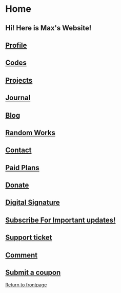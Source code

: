 # Home
## Hi! Here is Max's Website!
## **[Profile](https://qqiumax.github.io/profile/)**
## **[Codes](https://qqiumax.github.io/codes/)**
## **[Projects](https://qqiumax.github.io/projects/)**
## **[Journal](https://qqiumax.github.io/journal/)**
## **[Blog](https://qqiumax.github.io/blog/)**
## **[Random Works](https://qqiumax.github.io/random/)**
## **[Contact](https://qqiumax.github.io/contact/)**
## **[Paid Plans](https://qqiumax.github.io/paid-plans/)**
## **[Donate](https://qqiumax.github.io/donate/)**
## **[Digital Signature](https://qqiumax.github.io/signature/)**
## **[Subscribe For Important updates!](https://qqiumax.github.io/subscribe/)**
## **[Support ticket](https://qqiumax.github.io/help/)**
## **[Comment](https://qqiumax.github.io/comment/)**
## **[Submit a coupon](https://qqiumax.github.io/coupon/)**
[Return to frontpage](https://qqiumax.github.io/)

